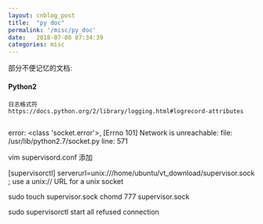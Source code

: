 ```yaml
---
layout: cnblog_post
title:  "py doc"
permalink: '/misc/py_doc'
date:   2018-07-08 07:34:39
categories: misc
---
```


部分不便记忆的文档:

#### Python2

```
日志格式符
https://docs.python.org/2/library/logging.html#logrecord-attributes


```



error: <class 'socket.error'>, [Errno 101] Network is unreachable: file: /usr/lib/python2.7/socket.py line: 571


vim supervisord.conf 添加

[supervisorctl]
serverurl=unix:///home/ubuntu/vt_download/supervisor.sock ; use a unix:// URL  for a unix socket

sudo touch supervisor.sock
chomd 777 supervisor.sock

sudo supervisorctl start all
refused connection